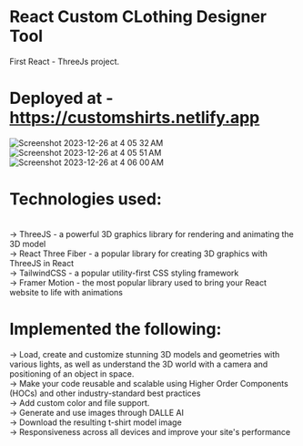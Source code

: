 # React Custom CLothing Designer Tool
 First React - ThreeJs project.

 # Deployed at - https://customshirts.netlify.app
 ![Screenshot 2023-12-26 at 4 05 32 AM](https://github.com/sincerelyyyash/react_custom_clothing/assets/62953198/a811f7b3-f24b-46af-a3d2-58f8d3adccbe)
![Screenshot 2023-12-26 at 4 05 51 AM](https://github.com/sincerelyyyash/react_custom_clothing/assets/62953198/474c9407-e3da-483f-bfde-88cf5d03826a)
![Screenshot 2023-12-26 at 4 06 00 AM](https://github.com/sincerelyyyash/react_custom_clothing/assets/62953198/fa40391d-ffb1-46f4-a287-8a76e91670ee)


# Technologies used:
<br>
-> ThreeJS - a powerful 3D graphics library for rendering and animating the 3D model<br>
-> React Three Fiber - a popular library for creating 3D graphics with ThreeJS in React<br>
-> TailwindCSS - a popular utility-first CSS styling framework<br>
-> Framer Motion - the most popular library used to bring your React website to life with animations<br>

# Implemented the following: <br>
-> Load, create and customize stunning 3D models and geometries with various lights, as well as understand the 3D world with a camera and positioning of an object in space. <br>
-> Make your code reusable and scalable using Higher Order Components (HOCs) and other industry-standard best practices <br>
-> Add custom color and file support. <br>
-> Generate and use images through DALLE AI<br>
-> Download the resulting t-shirt model image<br>
-> Responsiveness across all devices and improve your site's performance<br>
